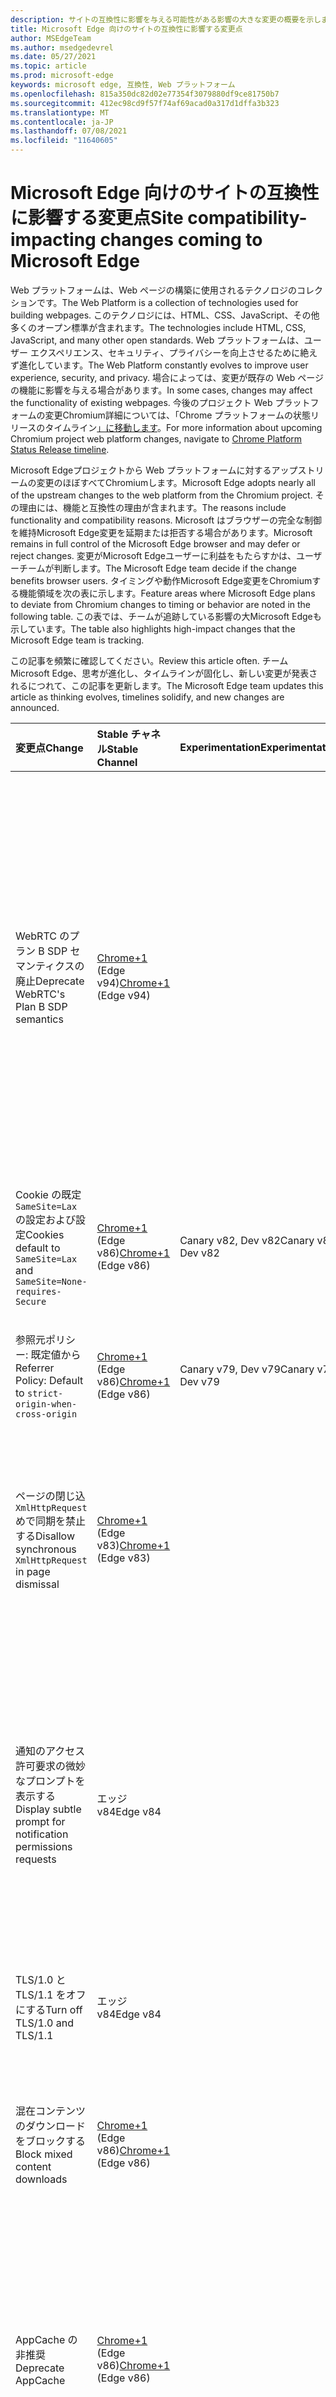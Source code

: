 ```yaml
---
description: サイトの互換性に影響を与える可能性がある影響の大きな変更の概要を示します。
title: Microsoft Edge 向けのサイトの互換性に影響する変更点
author: MSEdgeTeam
ms.author: msedgedevrel
ms.date: 05/27/2021
ms.topic: article
ms.prod: microsoft-edge
keywords: microsoft edge, 互換性, Web プラットフォーム
ms.openlocfilehash: 815a350dc82d02e77354f3079880df9ce81750b7
ms.sourcegitcommit: 412ec98cd9f57f74af69acad0a317d1dffa3b323
ms.translationtype: MT
ms.contentlocale: ja-JP
ms.lasthandoff: 07/08/2021
ms.locfileid: "11640605"
---
```

# <a name="site-compatibility-impacting-changes-coming-to-microsoft-edge"></a><span data-ttu-id="6e441-104">Microsoft Edge 向けのサイトの互換性に影響する変更点</span><span class="sxs-lookup"><span data-stu-id="6e441-104">Site compatibility-impacting changes coming to Microsoft Edge</span></span>  

<span data-ttu-id="6e441-105">Web プラットフォームは、Web ページの構築に使用されるテクノロジのコレクションです。</span><span class="sxs-lookup"><span data-stu-id="6e441-105">The Web Platform is a collection of technologies used for building webpages.</span></span>  <span data-ttu-id="6e441-106">このテクノロジには、HTML、CSS、JavaScript、その他多くのオープン標準が含まれます。</span><span class="sxs-lookup"><span data-stu-id="6e441-106">The technologies include HTML, CSS, JavaScript, and many other open standards.</span></span>  <span data-ttu-id="6e441-107">Web プラットフォームは、ユーザー エクスペリエンス、セキュリティ、プライバシーを向上させるために絶えず進化しています。</span><span class="sxs-lookup"><span data-stu-id="6e441-107">The Web Platform constantly evolves to improve user experience, security, and privacy.</span></span>  <span data-ttu-id="6e441-108">場合によっては、変更が既存の Web ページの機能に影響を与える場合があります。</span><span class="sxs-lookup"><span data-stu-id="6e441-108">In some cases, changes may affect the functionality of existing webpages.</span></span>  <span data-ttu-id="6e441-109">今後のプロジェクト Web プラットフォームの変更Chromium詳細については、「Chrome プラットフォームの状態リリースのタイムライン[」に移動します][ChromestatusFeaturesSchedule]。</span><span class="sxs-lookup"><span data-stu-id="6e441-109">For more information about upcoming Chromium project web platform changes, navigate to [Chrome Platform Status Release timeline][ChromestatusFeaturesSchedule].</span></span>  

<span data-ttu-id="6e441-110">Microsoft Edgeプロジェクトから Web プラットフォームに対するアップストリームの変更のほぼすべてChromiumします。</span><span class="sxs-lookup"><span data-stu-id="6e441-110">Microsoft Edge adopts nearly all of the upstream changes to the web platform from the Chromium project.</span></span>  <span data-ttu-id="6e441-111">その理由には、機能と互換性の理由が含まれます。</span><span class="sxs-lookup"><span data-stu-id="6e441-111">The reasons include functionality and compatibility reasons.</span></span>  <span data-ttu-id="6e441-112">Microsoft はブラウザーの完全な制御を維持Microsoft Edge変更を延期または拒否する場合があります。</span><span class="sxs-lookup"><span data-stu-id="6e441-112">Microsoft remains in full control of the Microsoft Edge browser and may defer or reject changes.</span></span>  <span data-ttu-id="6e441-113">変更がMicrosoft Edgeユーザーに利益をもたらすかは、ユーザーチームが判断します。</span><span class="sxs-lookup"><span data-stu-id="6e441-113">The Microsoft Edge team decide if the change benefits browser users.</span></span>  <span data-ttu-id="6e441-114">タイミングや動作Microsoft Edge変更をChromiumする機能領域を次の表に示します。</span><span class="sxs-lookup"><span data-stu-id="6e441-114">Feature areas where Microsoft Edge plans to deviate from Chromium changes to timing or behavior are noted in the following table.</span></span>  <span data-ttu-id="6e441-115">この表では、チームが追跡している影響の大Microsoft Edgeも示しています。</span><span class="sxs-lookup"><span data-stu-id="6e441-115">The table also highlights high-impact changes that the Microsoft Edge team is tracking.</span></span>  

<span data-ttu-id="6e441-116">この記事を頻繁に確認してください。</span><span class="sxs-lookup"><span data-stu-id="6e441-116">Review this article often.</span></span>  <span data-ttu-id="6e441-117">チームMicrosoft Edge、思考が進化し、タイムラインが固化し、新しい変更が発表されるにつれて、この記事を更新します。</span><span class="sxs-lookup"><span data-stu-id="6e441-117">The Microsoft Edge team updates this article as thinking evolves, timelines solidify, and new changes are announced.</span></span>  

| <span data-ttu-id="6e441-118">変更点</span><span class="sxs-lookup"><span data-stu-id="6e441-118">Change</span></span> | <span data-ttu-id="6e441-119">Stable チャネル</span><span class="sxs-lookup"><span data-stu-id="6e441-119">Stable Channel</span></span> | <span data-ttu-id="6e441-120">Experimentation</span><span class="sxs-lookup"><span data-stu-id="6e441-120">Experimentation</span></span> | <span data-ttu-id="6e441-121">追加情報</span><span class="sxs-lookup"><span data-stu-id="6e441-121">Additional information</span></span> |  
|:--- |:--- |:--- |:--- |
| <span data-ttu-id="6e441-122">WebRTC のプラン B SDP セマンティクスの廃止</span><span class="sxs-lookup"><span data-stu-id="6e441-122">Deprecate WebRTC's Plan B SDP semantics</span></span> | <span data-ttu-id="6e441-123">[Chrome+1](#release-comments) \(Edge v94\)</span><span class="sxs-lookup"><span data-stu-id="6e441-123">[Chrome+1](#release-comments) \(Edge v94\)</span></span>  |  | <span data-ttu-id="6e441-124">この変更は、プロジェクトのChromiumプロジェクトでMicrosoft Edge発生します。</span><span class="sxs-lookup"><span data-stu-id="6e441-124">This change is happening in the Chromium project, on which Microsoft Edge is based.</span></span> <span data-ttu-id="6e441-125">この変更は、プラン B と呼ばれる従来のセッション記述プロトコル (SDP) の方言を廃止します。仕様に準拠したブラウザー間互換性のある SDP 形式の統合プランに置き換えられる予定です。</span><span class="sxs-lookup"><span data-stu-id="6e441-125">This change deprecates a legacy Session Description Protocol (SDP) dialect called Plan B. It is being replaced by the Unified Plan which is a spec-compliant and cross-browser compatible SDP format.</span></span> <span data-ttu-id="6e441-126">詳細については [、「Chrome Platform Status entry][ChromestatusFeature5823036655665152] and [PSA: Timeline for Plan B SDP Deprecation][PSADeprecateWebRTCPlanB]and Removal - Please Migrate to Unified Plan 」に移動してください。</span><span class="sxs-lookup"><span data-stu-id="6e441-126">For more information, navigate to [Chrome Platform Status entry][ChromestatusFeature5823036655665152] and [PSA: Timeline for Plan B SDP Deprecation and Removal - Please Migrate to Unified Plan][PSADeprecateWebRTCPlanB].</span></span> <span data-ttu-id="6e441-127">廃止の Microsoft ロールアウト スケジュールは、Chrome の後の 1 つのリリースで計画されています。</span><span class="sxs-lookup"><span data-stu-id="6e441-127">The Microsoft rollout schedule for deprecation is planned for one release after Chrome.</span></span> <span data-ttu-id="6e441-128">[WebRTC プラン B リバース オ][ChromeDevelopersOrigintrialsWebRTCPlanBOriginTrial]リジン試用版トークンを要求すると、サイトは Edge v96 まで廃止された API を引き続き使用できます。</span><span class="sxs-lookup"><span data-stu-id="6e441-128">Requesting a [WebRTC Plan B Reverse Origin Trial Token][ChromeDevelopersOrigintrialsWebRTCPlanBOriginTrial] allows sites to continue to use the deprecated API until Edge v96.</span></span> |
| <span data-ttu-id="6e441-129">Cookie の既定 `SameSite=Lax` の設定および設定</span><span class="sxs-lookup"><span data-stu-id="6e441-129">Cookies default to `SameSite=Lax` and</span></span> `SameSite=None-requires-Secure` | <span data-ttu-id="6e441-130">[Chrome+1](#release-comments) \(Edge v86\)</span><span class="sxs-lookup"><span data-stu-id="6e441-130">[Chrome+1](#release-comments) \(Edge v86\)</span></span>  | <span data-ttu-id="6e441-131">Canary v82, Dev v82</span><span class="sxs-lookup"><span data-stu-id="6e441-131">Canary v82, Dev v82</span></span> | <span data-ttu-id="6e441-132">この変更は、プロジェクトのChromiumプロジェクトでMicrosoft Edge発生します。</span><span class="sxs-lookup"><span data-stu-id="6e441-132">This change is happening in the Chromium project, on which Microsoft Edge is based.</span></span>  <span data-ttu-id="6e441-133">この変更の予定タイムラインを含む詳細については、[Chrome プラットフォームの状態] エントリ [に移動します][ChromestatusFeature5088147346030592]。</span><span class="sxs-lookup"><span data-stu-id="6e441-133">For more information, including the planned timeline by Google for this change, navigate to the [Chrome Platform Status entry][ChromestatusFeature5088147346030592].</span></span>  |  
| <span data-ttu-id="6e441-134">参照元ポリシー: 既定値から</span><span class="sxs-lookup"><span data-stu-id="6e441-134">Referrer Policy: Default to</span></span> `strict-origin-when-cross-origin` | <span data-ttu-id="6e441-135">[Chrome+1](#release-comments) \(Edge v86\)</span><span class="sxs-lookup"><span data-stu-id="6e441-135">[Chrome+1](#release-comments) \(Edge v86\)</span></span>  | <span data-ttu-id="6e441-136">Canary v79, Dev v79</span><span class="sxs-lookup"><span data-stu-id="6e441-136">Canary v79, Dev v79</span></span> | <span data-ttu-id="6e441-137">この変更は、プロジェクトのChromiumプロジェクトでMicrosoft Edge発生します。</span><span class="sxs-lookup"><span data-stu-id="6e441-137">This change is happening in the Chromium project, on which Microsoft Edge is based.</span></span>  <span data-ttu-id="6e441-138">この変更の予定タイムラインを含む詳細については、[Chrome プラットフォームの状態] エントリ [に移動します][ChromestatusFeature6251880185331712]。</span><span class="sxs-lookup"><span data-stu-id="6e441-138">For more information, including the planned timeline by Google for this change, navigate to the [Chrome Platform Status entry][ChromestatusFeature6251880185331712].</span></span>  |  
| <span data-ttu-id="6e441-139">ページの閉じ込 `XmlHttpRequest` めで同期を禁止する</span><span class="sxs-lookup"><span data-stu-id="6e441-139">Disallow synchronous `XmlHttpRequest` in page dismissal</span></span> | <span data-ttu-id="6e441-140">[Chrome+1](#release-comments) \(Edge v83\)</span><span class="sxs-lookup"><span data-stu-id="6e441-140">[Chrome+1](#release-comments) \(Edge v83\)</span></span> |  | <span data-ttu-id="6e441-141">この変更は、プロジェクトのChromiumプロジェクトでMicrosoft Edge発生します。</span><span class="sxs-lookup"><span data-stu-id="6e441-141">This change is happening in the Chromium project, on which Microsoft Edge is based.</span></span>  <span data-ttu-id="6e441-142">Chrome に一致Microsoft Edge、Edge v88 までこの変更をオフにするグループ ポリシーが提供されます。</span><span class="sxs-lookup"><span data-stu-id="6e441-142">Matching Chrome, Microsoft Edge offers a Group Policy to turn off this change until Edge v88.</span></span>  <span data-ttu-id="6e441-143">この変更の予定タイムラインを含む詳細については、[Chrome プラットフォームの状態] エントリ [に移動します][ChromestatusFeature4664843055398912]。</span><span class="sxs-lookup"><span data-stu-id="6e441-143">For more information, including the planned timeline by Google for this change, navigate to the [Chrome Platform Status entry][ChromestatusFeature4664843055398912].</span></span>  |  
| <span data-ttu-id="6e441-144">通知のアクセス許可要求の微妙なプロンプトを表示する</span><span class="sxs-lookup"><span data-stu-id="6e441-144">Display subtle prompt for notification permissions requests</span></span> | <span data-ttu-id="6e441-145">エッジ v84</span><span class="sxs-lookup"><span data-stu-id="6e441-145">Edge v84</span></span> |  | <span data-ttu-id="6e441-146">通知要求を静かにすると、アドレス バーに、または API を使用して要求されたサイト通知のアクセス許可の微妙な要求アイコンが表示されます。完全または標準のアクセス許可のフライアウト プロンプト UI が `Notifications` `Push` 置き換わります。</span><span class="sxs-lookup"><span data-stu-id="6e441-146">Quiet notification requests display a subtle request icon in the address bar for site notification permissions requested using the `Notifications` or `Push` API, replacing the full or standard permission flyout prompt UI.</span></span>  <span data-ttu-id="6e441-147">この機能は現在、すべてのユーザーに対して有効になっています。</span><span class="sxs-lookup"><span data-stu-id="6e441-147">This feature is currently enabled for all users.</span></span>  <span data-ttu-id="6e441-148">通知の静かな要求をオプトアウトするには、に移動します `edge://settings/content/notifications` 。</span><span class="sxs-lookup"><span data-stu-id="6e441-148">To opt out of quiet notification requests, navigate to `edge://settings/content/notifications`.</span></span>  <span data-ttu-id="6e441-149">今後、一部のシナリオMicrosoft Edge、完全なフライアウト通知プロンプトの再有効化についてチームが確認する場合があります。</span><span class="sxs-lookup"><span data-stu-id="6e441-149">In the future, the Microsoft Edge team may explore re-enabling the full flyout notification prompt in some scenarios.</span></span>  |  
| <span data-ttu-id="6e441-150">TLS/1.0 と TLS/1.1 をオフにする</span><span class="sxs-lookup"><span data-stu-id="6e441-150">Turn off TLS/1.0 and TLS/1.1</span></span> | <span data-ttu-id="6e441-151">エッジ v84</span><span class="sxs-lookup"><span data-stu-id="6e441-151">Edge v84</span></span> |  |  |  
| <span data-ttu-id="6e441-152">混在コンテンツのダウンロードをブロックする</span><span class="sxs-lookup"><span data-stu-id="6e441-152">Block mixed content downloads</span></span> | <span data-ttu-id="6e441-153">[Chrome+1](#release-comments) \(Edge v86\)</span><span class="sxs-lookup"><span data-stu-id="6e441-153">[Chrome+1](#release-comments) \(Edge v86\)</span></span>  |  | <span data-ttu-id="6e441-154">この変更は、プロジェクトのChromiumプロジェクトでMicrosoft Edge発生します。</span><span class="sxs-lookup"><span data-stu-id="6e441-154">This change is happening in the Chromium project, on which Microsoft Edge is based.</span></span>  <span data-ttu-id="6e441-155">この変更の予定タイムラインを含む詳細については、Google のセキュリティ ブログ エントリ [に移動します][GoogleBlogSecurity20200206]。</span><span class="sxs-lookup"><span data-stu-id="6e441-155">For more information, including the planned timeline by Google for this change, navigate to the [Google security blog entry][GoogleBlogSecurity20200206].</span></span>  <span data-ttu-id="6e441-156">警告またはブロックするファイルの種類に関する Microsoft ロールアウトスケジュールは、Chrome の後の 1 つのリリースで計画されています。</span><span class="sxs-lookup"><span data-stu-id="6e441-156">The Microsoft rollout schedule on file types to warn or block is planned for one release after Chrome.</span></span>  |  
| <span data-ttu-id="6e441-157">AppCache の非推奨</span><span class="sxs-lookup"><span data-stu-id="6e441-157">Deprecate AppCache</span></span> | <span data-ttu-id="6e441-158">[Chrome+1](#release-comments) \(Edge v86\)</span><span class="sxs-lookup"><span data-stu-id="6e441-158">[Chrome+1](#release-comments) \(Edge v86\)</span></span>  |  | <span data-ttu-id="6e441-159">この変更は、プロジェクトのChromiumプロジェクトでMicrosoft Edge発生します。</span><span class="sxs-lookup"><span data-stu-id="6e441-159">This change is happening in the Chromium project, on which Microsoft Edge is based.</span></span>  <span data-ttu-id="6e441-160">詳細については [、WebDev のドキュメントに移動します][WebDevAppCacheRemoval]。</span><span class="sxs-lookup"><span data-stu-id="6e441-160">For more information, navigate to the [WebDev documentation][WebDevAppCacheRemoval].</span></span>  <span data-ttu-id="6e441-161">廃止の Microsoft ロールアウト スケジュールは、Chrome の後の 1 つのリリースで計画されています。</span><span class="sxs-lookup"><span data-stu-id="6e441-161">The Microsoft rollout schedule for deprecation is planned for one release after Chrome.</span></span>  <span data-ttu-id="6e441-162">[AppCache OriginTrial トークンを要求][ChromeDevelopersOrigintrialsAppCacheOriginTrial]すると、サイトは Edge v90 まで廃止された API を引き続き使用できます。</span><span class="sxs-lookup"><span data-stu-id="6e441-162">Requesting an [AppCache OriginTrial Token][ChromeDevelopersOrigintrialsAppCacheOriginTrial] allows sites to continue to use the deprecated API until Edge v90.</span></span>  |  
| <span data-ttu-id="6e441-163">Adobe Flash の削除</span><span class="sxs-lookup"><span data-stu-id="6e441-163">Removal of Adobe Flash</span></span> | <span data-ttu-id="6e441-164">エッジ v88</span><span class="sxs-lookup"><span data-stu-id="6e441-164">Edge v88</span></span>  |  | <span data-ttu-id="6e441-165">この変更は、プロジェクトのChromiumプロジェクトでMicrosoft Edge発生します。</span><span class="sxs-lookup"><span data-stu-id="6e441-165">This change is happening in the Chromium project, on which Microsoft Edge is based.</span></span>  <span data-ttu-id="6e441-166">詳細については[、「Adobe Flash Chromiumロードマップ」に移動します][ChromiumFlashRoadmapSupportRemoved]。</span><span class="sxs-lookup"><span data-stu-id="6e441-166">For more information, navigate to the [Adobe Flash Chromium Roadmap][ChromiumFlashRoadmapSupportRemoved].</span></span>  | 
| <span data-ttu-id="6e441-167">FTP サポートの削除</span><span class="sxs-lookup"><span data-stu-id="6e441-167">Remove FTP support</span></span> | <span data-ttu-id="6e441-168">エッジ v88</span><span class="sxs-lookup"><span data-stu-id="6e441-168">Edge v88</span></span>  | <span data-ttu-id="6e441-169">Edge Beta v87</span><span class="sxs-lookup"><span data-stu-id="6e441-169">Edge Beta v87</span></span> | <span data-ttu-id="6e441-170">Edge v88 では、FTP サポートは完全に削除されます。</span><span class="sxs-lookup"><span data-stu-id="6e441-170">In Edge v88, FTP support is removed entirely.</span></span>  <span data-ttu-id="6e441-171">この変更は、プロジェクトのChromiumプロジェクトでMicrosoft Edge発生します。</span><span class="sxs-lookup"><span data-stu-id="6e441-171">This change is happening in the Chromium project, on which Microsoft Edge is based.</span></span>  <span data-ttu-id="6e441-172">詳細については、「Chrome プラットフォームの状態エントリ [」に移動します][ChromestatusFeature6246151319715840]。</span><span class="sxs-lookup"><span data-stu-id="6e441-172">For more information, navigate to the [Chrome Platform Status Entry][ChromestatusFeature6246151319715840].</span></span>  <span data-ttu-id="6e441-173">FTP サポートが必要なサイトがある企業は、IE モードを使用するサイトを構成することで、FTP を引き続 [き使用できます][DeployedgeEdgeIeMode]。</span><span class="sxs-lookup"><span data-stu-id="6e441-173">Enterprises that have sites that still require FTP support can continue to use FTP by configuring the site to use [IE mode][DeployedgeEdgeIeMode].</span></span>  | 
| <span data-ttu-id="6e441-174">混在コンテンツ イメージの自動アップグレード</span><span class="sxs-lookup"><span data-stu-id="6e441-174">Autoupgrade mixed content images</span></span> | <span data-ttu-id="6e441-175">エッジ v88</span><span class="sxs-lookup"><span data-stu-id="6e441-175">Edge v88</span></span>  |  | <span data-ttu-id="6e441-176">イメージへのセキュリティ保護されていない \(HTTP\) 参照は、HTTPS に自動的にアップグレードされます。イメージが HTTPS 経由で使用できない場合、イメージのダウンロードは失敗します。</span><span class="sxs-lookup"><span data-stu-id="6e441-176">Non-secure \(HTTP\) references to images are automatically upgraded to HTTPS; if the image is not available over HTTPS, the image download fails.</span></span> <span data-ttu-id="6e441-177">この [機能を制御][DeployedgeMicrosoftEdgePoliciesInsecurecontentallowedforurls] するには、グループ ポリシーを使用できます。</span><span class="sxs-lookup"><span data-stu-id="6e441-177">A [Group Policy][DeployedgeMicrosoftEdgePoliciesInsecurecontentallowedforurls] is available to control this feature.</span></span> <span data-ttu-id="6e441-178">この変更は、プロジェクトのChromiumプロジェクトでMicrosoft Edge発生します。</span><span class="sxs-lookup"><span data-stu-id="6e441-178">This change is happening in the Chromium project, on which Microsoft Edge is based.</span></span> <span data-ttu-id="6e441-179">詳細については、「Chrome プラットフォームの状態」 [エントリに移動します][ChromestatusFeature4926989725073408]。</span><span class="sxs-lookup"><span data-stu-id="6e441-179">For more information, navigate to the [Chrome Platform Status entry][ChromestatusFeature4926989725073408].</span></span>  | 
| <span data-ttu-id="6e441-180">サードパーティの Cookie がブロックされている場合、HTTP 認証は許可されません</span><span class="sxs-lookup"><span data-stu-id="6e441-180">HTTP authentication disallowed when third-party cookies are blocked</span></span>  | <span data-ttu-id="6e441-181">Edge v87</span><span class="sxs-lookup"><span data-stu-id="6e441-181">Edge v87</span></span>  |  | <span data-ttu-id="6e441-182">Edge v87 から、サードパーティの要求に対して Cookie がブロックされている場合[、BlockThirdPartyCookies][DeployedgeMicrosoftEdgePoliciesBlockthirdpartycookies]ポリシーまたはトグルインを使用すると、HTTP 認証も許可されません。 `edge://settings`</span><span class="sxs-lookup"><span data-stu-id="6e441-182">Starting with Edge v87, when cookies are blocked for third-party requests, using either the [BlockThirdPartyCookies][DeployedgeMicrosoftEdgePoliciesBlockthirdpartycookies] policy or the toggle in `edge://settings`, HTTP authentication is also disallowed.</span></span> <span data-ttu-id="6e441-183">この変更は、Enterpriseをホストするエンドポイント[][DeployedgeEdgeIeModePoliciesConfigureUsingUseEnterpriseModeIeWebsiteListPolicy]が HTTP 認証を使用する必要がある場合Internet Explorerモードのサイト 一覧のダウンロードに影響を与える可能性があります。</span><span class="sxs-lookup"><span data-stu-id="6e441-183">This change may impact Enterprise Mode [Site List downloads for Internet Explorer mode][DeployedgeEdgeIeModePoliciesConfigureUsingUseEnterpriseModeIeWebsiteListPolicy] if the endpoint hosting the list requires the use of HTTP authentication.</span></span>  <span data-ttu-id="6e441-184">Cookie と HTTP 認証の両方を Enterpriseモード サイト 一覧のダウンロードに使用するには[、CookieAllowedForURLs][DeployedgeMicrosoftEdgePoliciesCookiesallowedforurls]ポリシーに一致する URL パターンを追加します。</span><span class="sxs-lookup"><span data-stu-id="6e441-184">To allow the use of both cookies and HTTP authentication for Enterprise Mode Site List downloads, add a matching URL pattern to the [CookiesAllowedForURLs][DeployedgeMicrosoftEdgePoliciesCookiesallowedforurls] policy.</span></span>  |
| <span data-ttu-id="6e441-185">TLS での 3DES の削除</span><span class="sxs-lookup"><span data-stu-id="6e441-185">Removal of 3DES in TLS</span></span>  | <span data-ttu-id="6e441-186">Edge v93</span><span class="sxs-lookup"><span data-stu-id="6e441-186">Edge v93</span></span>  |  | <span data-ttu-id="6e441-187">Edge v93 から、暗号化スイートTLS_RSA_WITH_3DES_EDE_CBC_SHAサポートが削除されます。</span><span class="sxs-lookup"><span data-stu-id="6e441-187">Starting with Edge v93, support for the TLS_RSA_WITH_3DES_EDE_CBC_SHA cipher suite will be removed.</span></span> <span data-ttu-id="6e441-188">この変更は、プロジェクトのChromiumプロジェクトでMicrosoft Edge発生します。</span><span class="sxs-lookup"><span data-stu-id="6e441-188">This change is happening in the Chromium project, on which Microsoft Edge is based.</span></span> <span data-ttu-id="6e441-189">詳細については、「Chrome プラットフォームの状態」 [エントリに移動します][ChromestatusFeature6678134168485888]。</span><span class="sxs-lookup"><span data-stu-id="6e441-189">For more information, navigate to the [Chrome Platform Status entry][ChromestatusFeature6678134168485888].</span></span> <span data-ttu-id="6e441-190">さらに、Edge v93 では、古いサーバーとの互換性を維持する必要があるシナリオをサポートするために互換性ポリシーを使用できます。</span><span class="sxs-lookup"><span data-stu-id="6e441-190">Additionally, in Edge v93, a compatibility policy will be available to support scenarios that need to retain compatibility with outdated servers.</span></span> <span data-ttu-id="6e441-191">この互換性ポリシーは廃止され、Edge v95 での動作が停止します。</span><span class="sxs-lookup"><span data-stu-id="6e441-191">This compatibility policy will become obsolete and stop working in Edge v95.</span></span> <span data-ttu-id="6e441-192">その前に、影響を受け取ったサーバーを更新してください。</span><span class="sxs-lookup"><span data-stu-id="6e441-192">Ensure that you update impacted servers before then.</span></span> |
| <span data-ttu-id="6e441-193">プライベート ネットワーク要求をセキュリティで保護されたコンテキストに制限する</span><span class="sxs-lookup"><span data-stu-id="6e441-193">Restrict private network requests to secure contexts</span></span>  | <span data-ttu-id="6e441-194">Edge v93</span><span class="sxs-lookup"><span data-stu-id="6e441-194">Edge v93</span></span>  |  | <span data-ttu-id="6e441-195">エッジ v93 から、インターネット上のページからローカル (イントラネット) ネットワーク上のリソースにアクセスするには、それらのページを HTTPS 経由で配信する必要があります。</span><span class="sxs-lookup"><span data-stu-id="6e441-195">Starting with Edge v93, access to resources on local (intranet) networks from pages on the internet requires that those pages be delivered over HTTPS.</span></span> <span data-ttu-id="6e441-196">この変更は、プロジェクトのChromiumプロジェクトでMicrosoft Edge発生します。</span><span class="sxs-lookup"><span data-stu-id="6e441-196">This change is happening in the Chromium project, on which Microsoft Edge is based.</span></span> <span data-ttu-id="6e441-197">詳細については、「Chrome プラットフォームの状態」 [エントリに移動します][ChromestatusFeature5436853517811712]。</span><span class="sxs-lookup"><span data-stu-id="6e441-197">For more information, navigate to the [Chrome Platform Status entry][ChromestatusFeature5436853517811712].</span></span> <span data-ttu-id="6e441-198">セキュリティ保護されていないページとの互換性を維持する必要があるシナリオをサポートするには [、InsecurePrivateNetworkRequestAllowed][DeployEdgeMicrosoftEdgePoliciesInsecurePrivateNetworkRequestAllowed] と [InsecurePrivateNetworkRequestAllowedForUrls][DeployEdgeMicrosoftEdgePoliciesInsecurePrivateNetworkRequestAllowedForUrls]の 2 つの互換性ポリシーを使用できます。</span><span class="sxs-lookup"><span data-stu-id="6e441-198">Two compatibility policies are available to support scenarios that need to retain compatibility with non-secure pages: [InsecurePrivateNetworkRequestAllowed][DeployEdgeMicrosoftEdgePoliciesInsecurePrivateNetworkRequestAllowed] and [InsecurePrivateNetworkRequestAllowedForUrls][DeployEdgeMicrosoftEdgePoliciesInsecurePrivateNetworkRequestAllowedForUrls].</span></span> |

##### <a name="release-comments"></a><span data-ttu-id="6e441-199">コメントのリリース</span><span class="sxs-lookup"><span data-stu-id="6e441-199">Release comments</span></span>  

:::row:::
   :::column span="1":::
      <span data-ttu-id="6e441-200">Chrome+1</span><span class="sxs-lookup"><span data-stu-id="6e441-200">Chrome+1</span></span>  
   :::column-end:::
   :::column span="2":::
      <span data-ttu-id="6e441-201">ユーザーと開発者からのフィードバックに基づいて、示された機能または変更は Chrome の後にリリースされます。</span><span class="sxs-lookup"><span data-stu-id="6e441-201">Based on user and developer feedback, the indicated feature or change ships one release after Chrome.</span></span>  
   :::column-end:::
:::row-end:::
:::row:::
   :::column span="1":::
      <span data-ttu-id="6e441-202">Chrome または Chrome+1</span><span class="sxs-lookup"><span data-stu-id="6e441-202">Chrome or Chrome+1</span></span>  
   :::column-end:::
   :::column span="2":::
      <span data-ttu-id="6e441-203">ユーザーと開発者からのフィードバックに基づいて、示された機能または変更が Chrome の後に同時または 1 つのリリースで出荷されます。</span><span class="sxs-lookup"><span data-stu-id="6e441-203">Based on user and developer feedback, the indicated feature or change ships at the same time or one release after Chrome.</span></span>  
   :::column-end:::
:::row-end:::

<!-- links -->  

[DeployedgeEdgeIeMode]: /deployedge/edge-ie-mode "IE モードの|Microsoft Docs"  
[DeployedgeEdgeIeModePoliciesConfigureUsingUseEnterpriseModeIeWebsiteListPolicy]: /deployedge/edge-ie-mode-policies#configure-using-the-use-the-enterprise-mode-ie-website-list-policy "[ネットワーク モード IE web サイトのEnterpriseポリシーを使用して構成する - IE モード ポリシーを構成|Microsoft Docs"  
[DeployedgeMicrosoftEdgePoliciesBlockthirdpartycookies]: /deployedge/microsoft-edge-policies#blockthirdpartycookies "BlockThirdPartyCookies - Microsoft Edge - ポリシー |Microsoft Docs"  
[DeployedgeMicrosoftEdgePoliciesCookiesallowedforurls]: /deployedge/microsoft-edge-policies#cookiesallowedforurls "CookieAllowedForUrls - Microsoft Edge - ポリシー |Microsoft Docs"  
[DeployedgeMicrosoftEdgePoliciesInsecurecontentallowedforurls]:  /deployedge/microsoft-edge-policies#insecurecontentallowedforurls "InsecureContentAllowedForUrls - Microsoft Edge - ポリシー |Microsoft Docs"  
[DeployedgeMicrosoftEdgePoliciesSslversionmin]: /deployedge/microsoft-edge-policies#sslversionmin "SSLVersionMin - Microsoft Edge - ポリシー |Microsoft Docs"  
[DeployEdgeMicrosoftEdgePoliciesInsecurePrivateNetworkRequestAllowed]: /deployedge/microsoft-edge-policies#insecureprivatenetworkrequestsallowed "InsecurePrivateNetworkRequestsAllowed - Microsoft Edge - ポリシー |Microsoft Docs"
[DeployEdgeMicrosoftEdgePoliciesInsecurePrivateNetworkRequestAllowedForUrls]: /deployedge/microsoft-edge-policies#insecureprivatenetworkrequestsallowedforurls "InsecurePrivateNetworkRequestsAllowedForUrls - Microsoft Edge - ポリシー |Microsoft Docs"

[ChromestatusFeaturesSchedule]: https://www.chromestatus.com/features/schedule "タイムライン のリリース|Chrome プラットフォームの状態"  
[ChromestatusFeature4664843055398912]: https://chromestatus.com/feature/4664843055398912 "ページの却下 JavaScript サーバーで同期 XHR を許可|Chrome プラットフォームの状態"  
[ChromestatusFeature4926989725073408]: https://chromestatus.com/feature/4926989725073408 "Autoupgrade Image Mixed Content |Chrome プラットフォームの状態"  
[ChromestatusFeature5088147346030592]: https://chromestatus.com/feature/5088147346030592 "Cookie の既定値は SameSite=Lax |Chrome プラットフォームの状態"  
[ChromestatusFeature6246151319715840]: https://chromestatus.com/feature/6246151319715840 "FTP サポートの廃止|Chrome プラットフォームの状態"  
[ChromestatusFeature6251880185331712]: https://chromestatus.com/feature/6251880185331712 "参照元ポリシー: 既定で strict-origin-when-cross-origin |Chrome プラットフォームの状態"  
[ChromestatusFeature6678134168485888]: https://chromestatus.com/feature/6678134168485888 "TLS サーバーで 3DES を削除|Chrome プラットフォームの状態"
[ChromestatusFeature5436853517811712]: https://chromestatus.com/feature/5436853517811712 "サブリソースのプライベート ネットワーク要求を制限して、コンテキストをセキュリティで保護|Chrome プラットフォームの状態"
[ChromestatusFeature5823036655665152]: https://www.chromestatus.com/feature/5823036655665152 "[WebRTC]プラン B の非推奨と削除 (非推奨) |Chrome プラットフォームの状態"
[ChromiumFlashRoadmapSupportRemoved]: https://www.chromium.org/flash-roadmap#TOC-Flash-Support-Removed-from-Chromium-Target:-Chrome-88---Jan-2021- "Flash のサポート Chromium (ターゲット: Chrome 88+ - 2021 年 1 月) - Flash ロードマップ |Chromiumプロジェクト"  

[ChromeDevelopersOrigintrialsAppCacheOriginTrial]: https://developers.chrome.com/origintrials/#/view_trial/1776670052997660673 "AppCache OriginTrial トークン |Chrome 開発者"  
[ChromeDevelopersOrigintrialsWebRTCPlanBOriginTrial]: https://developer.chrome.com/origintrials/#/view_trial/3892235977954951169 "WebRTC プラン B リバース オリジン試用版トークン |Chrome 開発者"

[GoogleBlogSecurity20200206]: https://security.googleblog.com/2020/02/protecting-users-from-insecure_6.html "Google Chrome の安全でないダウンロードからユーザーを保護する - Google Online セキュリティ ブログ" 

[WebDevAppCacheRemoval]: https://web.dev/appcache-removal "AppCache の削除の準備|web.dev"  

[PSADeprecateWebRTCPlanB]: https://groups.google.com/g/discuss-webrtc/c/UBtZfawdIAA/m/-UVQQcubBQAJ "PSA: 計画 B SDP 非推奨と削除のタイムライン - 統合プランに移行してください"

<!--todo:  cleanup links  -->  
